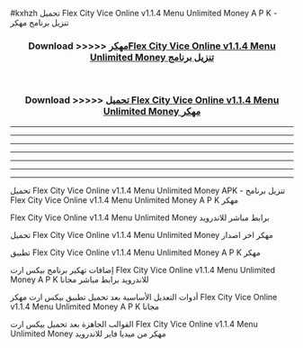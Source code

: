 #kxhzh تحميل Flex City Vice Online v1.1.4   Menu Unlimited Money  A P K - تنزيل برنامج مهكر



<div align="center">
<h3>Download >>>>> <a href="https://runaway1.web.app/?sq=Flex City Vice Online v1.1.4   Menu Unlimited Money ">مهكرFlex City Vice Online v1.1.4   Menu Unlimited Money  تنزيل برنامج</a></h3><br>

<h3>Download >>>>> <a href="https://runaway1.web.app/?sq=Flex City Vice Online v1.1.4   Menu Unlimited Money ">تحميل Flex City Vice Online v1.1.4   Menu Unlimited Money  مهكر</a></h3>
</div>


----------------------------------------------------------

----------------------------------------------------------

----------------------------------------------------------

----------------------------------------------------------

----------------------------------------------------------

----------------------------------------------------------

----------------------------------------------------------

تحميل Flex City Vice Online v1.1.4   Menu Unlimited Money  APK - تنزيل برنامج Flex City Vice Online v1.1.4   Menu Unlimited Money  A P K مهكر

Flex City Vice Online v1.1.4   Menu Unlimited Money  برابط مباشر للاندرويد

تحميل Flex City Vice Online v1.1.4   Menu Unlimited Money  مهكر اخر اصدار

تطبيق Flex City Vice Online v1.1.4   Menu Unlimited Money  A P K مهكر

إضافات تهكير برنامج بيكس ارت Flex City Vice Online v1.1.4   Menu Unlimited Money  A P K للاندرويد برابط مباشر مجانا

أدوات التعديل الأساسية بعد تحميل تطبيق بيكس ارت مهكر Flex City Vice Online v1.1.4   Menu Unlimited Money  A P K مجانا

القوالب الجاهزة بعد تحميل بيكس ارت Flex City Vice Online v1.1.4   Menu Unlimited Money  مهكر من ميديا فاير للاندرويد


